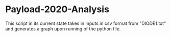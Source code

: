 # Payload-2020-Analysis

This script in its current state takes in inputs in csv format from "DIODE1.txt" and generates a graph upon running of the python file.
